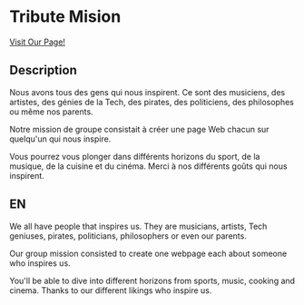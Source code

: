 # Tribute Mision

[Visit Our Page!](https://sylvaindurant.github.io/Tribute/)

## Description

Nous avons tous des gens qui nous inspirent. Ce sont des musiciens, des artistes, des génies de la Tech, des pirates, des politiciens, des philosophes ou même nos parents.

Notre mission de groupe consistait à créer une page Web chacun sur quelqu'un qui nous inspire.

Vous pourrez vous plonger dans différents horizons du sport, de la musique, de la cuisine et du cinéma. Merci à nos différents goûts qui nous inspirent.

## EN

We all have people that inspires us. They are musicians, artists, Tech geniuses, pirates, politicians, philosophers or even our parents.

Our group mission consisted to create one webpage each about someone who inspires us.

You'll be able to dive into different horizons from sports, music, cooking and cinema. Thanks to our different likings who inspire us.
